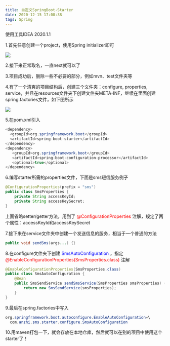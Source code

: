 ```yaml
---
title: 自定义SpringBoot-Starter
date: 2020-12-15 17:00:38
tags: Spring
---
```


使用工具IDEA 2020.1.1

1.首先任意创建一个project，使用Spring initializer即可

![](step1.png)

2.接下来正常取名，一直next就可以了

3.项目成功后，删除一些不必要的部分，例如mvn、test文件夹等

<!--more--> 

4.有了一个清爽的项目结构后，创建三个文件夹：configure, properties, service，并且在resources文件夹下创建文件夹META-INF，继续在里面创建spring.factories文件，如下图所示

![](step2.png)

5.在pom.xml引入

```java
<dependency>
  <groupId>org.springframework.boot</groupId>
  <artifactId>spring-boot-starter</artifactId>
</dependency>
<dependency>
   <groupId>org.springframework.boot</groupId>
   <artifactId>spring-boot-configuration-processor</artifactId>
   <optional>true</optional>
</dependency>
```

6.编写starter所需的properties文件，下面是sms短信服务例子

```java
@ConfigurationProperties(prefix = "sms")
public class SmsProperties {
    private String accessKeyId;
    private String accessKeySecret;
}
```

上面省略setter/getter方法，用到了<font color=#FF0000>  @ConfigurationProperties </font> 注解，规定了两个属性：accessKeyId和accessKeySecret 

7.接下来在service文件夹中创建一个发送信息的服务，相当于一个普通的方法

```java
public void sendSms(args...) {}
```

8.在configure文件夹下创建<font color=blue>  SmsAutoConfiguration </font>，指定<font color=#FF0000>  @EnableConfigurationProperties(SmsProperties.class) </font> 注解

```java
@EnableConfigurationProperties(SmsProperties.class)
public class SmsAutoConfiguration {
    @Bean
    public SmsSendService sendSmsService(SmsProperties smsProperties) {
        return new SmsSendService(smsProperties);
    }
}
```

9.最后在spring.factories中写入

```java
org.springframework.boot.autoconfigure.EnableAutoConfiguration=\
  com.anzhi.sms.starter.configure.SmsAutoConfiguration
```

10.用maven打包一下，就会存放在本地仓库，然后就可以在别的项目中使用这个starter了！